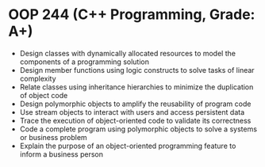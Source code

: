 # OOP 244 (C++ Programming, Grade: A+)
- Design classes with dynamically allocated resources to model the components of a programming solution
- Design member functions using logic constructs to solve tasks of linear complexity
- Relate classes using inheritance hierarchies to minimize the duplication of object code
- Design polymorphic objects to amplify the reusability of program code
- Use stream objects to interact with users and access persistent data
- Trace the execution of object-oriented code to validate its correctness
- Code a complete program using polymorphic objects to solve a systems or business problem
- Explain the purpose of an object-oriented programming feature to inform a business person
